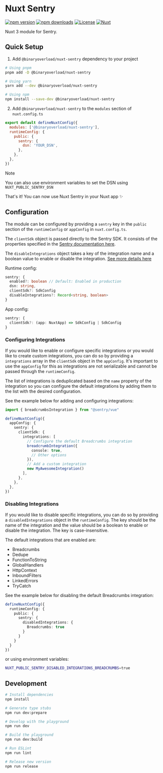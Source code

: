 # Nuxt Sentry

[![npm version][npm-version-src]][npm-version-href]
[![npm downloads][npm-downloads-src]][npm-downloads-href]
[![License][license-src]][license-href]
[![Nuxt][nuxt-src]][nuxt-href]

Nuxt 3 module for Sentry.

## Quick Setup

1. Add `@binaryoverload/nuxt-sentry` dependency to your project

```bash
# Using pnpm
pnpm add -D @binaryoverload/nuxt-sentry

# Using yarn
yarn add --dev @binaryoverload/nuxt-sentry

# Using npm
npm install --save-dev @binaryoverload/nuxt-sentry
```

2. Add `@binaryoverload/nuxt-sentry` to the `modules` section of `nuxt.config.ts`

```js
export default defineNuxtConfig({
  modules: ['@binaryoverload/nuxt-sentry'],
  runtimeConfig: {
    public: {
      sentry: {
        dsn: 'YOUR_DSN',
      },
    },
  },
})
```

> [!NOTE]
> You can also use environment variables to set the DSN using `NUXT_PUBLIC_SENTRY_DSN`

That's it! You can now use Nuxt Sentry in your Nuxt app ✨

## Configuration

The module can be configured by providing a `sentry` key in the `public` section of the `runtimeConfig` or `appConfig` in `nuxt.config.ts`.

The `clientSdk` object is passed directly to the Sentry SDK. It consists of the properties specified in the [Sentry documentation here](https://docs.sentry.io/platforms/javascript/configuration/options/).

The `disableIntegrations` object takes a key of the integration name and a boolean value to enable or disable the integration. [See more details here](#disabling-integrations)

Runtime config:

```ts
sentry: {
  enabled?: boolean // Default: Enabled in production
  dsn: string,
  clientSdk?: SdkConfig
  disableIntegrations?: Record<string, boolean>
}
```

App config:

```ts
sentry: {
  clientSdk?: (app: NuxtApp) => SdkConfig | SdkConfig
}
```

### Configuring Integrations
If you would like to enable or configure specific integrations or you would like to create custom integrations, you can do so by providing a `integrations` array in the `clientSdk` object in the `appConfig`. It's important to use the `appConfig` for this as integrations are not serializable and cannot be passed through the `runtimeConfig`.

The list of integrations is deduplicated based on the `name` property of the integration so you can configure the default integrations by adding them to the list with the desired configuration.

See the example below for adding and configuring integrations:

```ts
import { breadcrumbsIntegration } from "@sentry/vue"

defineNuxtConfig({
  appConfig: {
    sentry: {
      clientSdk: {
        integrations: [
          // Configure the default Breadcrumbs integration
          breadcrumbIntegration({
            console: true,
            // Other options
          }),
          // Add a custom integration
          new MyAwesomeIntegration()
        ],
      },
    },
  },
})
```

### Disabling Integrations
If you would like to disable specific integrations, you can do so by providing a `disabledIntegrations` object in the `runtimeConfig`. The key should be the name of the integration and the value should be a boolean to enable or disable the integration. The key is case-insensitive.

The default integrations that are enabled are:
- Breadcrumbs
- Dedupe
- FunctionToString
- GlobalHandlers
- HttpContext
- InboundFilters
- LinkedErrors
- TryCatch

See the example below for disabling the default Breadcrumbs integration:

```ts
defineNuxtConfig({
  runtimeConfig: {
    public: {
      sentry: {
        disabledIntegrations: {
          Breadcrumbs: true
        }
      }
    }
  }
})
```

or using environment variables:

```bash
NUXT_PUBLIC_SENTRY_DISABLED_INTEGRATIONS_BREADCRUMBS=true
```

## Development

```bash
# Install dependencies
npm install

# Generate type stubs
npm run dev:prepare

# Develop with the playground
npm run dev

# Build the playground
npm run dev:build

# Run ESLint
npm run lint

# Release new version
npm run release
```

<!-- Badges -->

[npm-version-src]: https://img.shields.io/npm/v/@binaryoverload/nuxt-sentry/latest.svg?style=flat&colorA=18181B&colorB=28CF8D
[npm-version-href]: https://npmjs.com/package/@binaryoverload/nuxt-sentry
[npm-downloads-src]: https://img.shields.io/npm/dm/@binaryoverload/nuxt-sentry.svg?style=flat&colorA=18181B&colorB=28CF8D
[npm-downloads-href]: https://npmjs.com/package/@binaryoverload/nuxt-sentry
[license-src]: https://img.shields.io/npm/l/@binaryoverload/nuxt-sentry.svg?style=flat&colorA=18181B&colorB=28CF8D
[license-href]: https://npmjs.com/package/@binaryoverload/nuxt-sentry
[nuxt-src]: https://img.shields.io/badge/Nuxt-18181B?logo=nuxt.js
[nuxt-href]: https://nuxt.com
